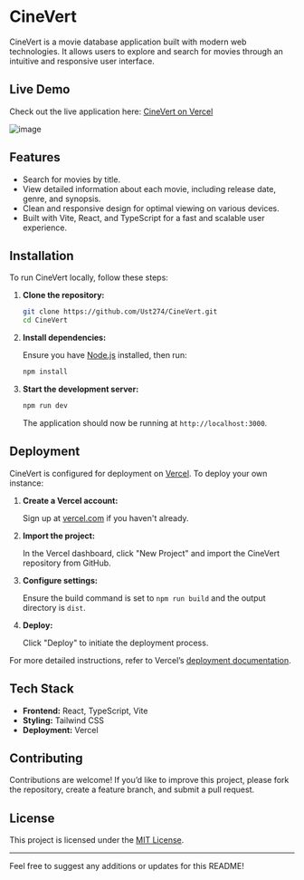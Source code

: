 # CineVert

CineVert is a movie database application built with modern web technologies. It allows users to explore and search for movies through an intuitive and responsive user interface.

## Live Demo

Check out the live application here: [CineVert on Vercel](https://cine-vert-2bwc.vercel.app/)

![image](https://github.com/user-attachments/assets/0a3fc3bf-b354-4111-b9e7-772a81c3521e)


## Features

- Search for movies by title.
- View detailed information about each movie, including release date, genre, and synopsis.
- Clean and responsive design for optimal viewing on various devices.
- Built with Vite, React, and TypeScript for a fast and scalable user experience.

## Installation

To run CineVert locally, follow these steps:

1. **Clone the repository:**

   ```bash
   git clone https://github.com/Ust274/CineVert.git
   cd CineVert
   ```

2. **Install dependencies:**

   Ensure you have [Node.js](https://nodejs.org/) installed, then run:

   ```bash
   npm install
   ```

3. **Start the development server:**

   ```bash
   npm run dev
   ```

   The application should now be running at `http://localhost:3000`.

## Deployment

CineVert is configured for deployment on [Vercel](https://vercel.com/). To deploy your own instance:

1. **Create a Vercel account:**

   Sign up at [vercel.com](https://vercel.com/signup) if you haven't already.

2. **Import the project:**

   In the Vercel dashboard, click "New Project" and import the CineVert repository from GitHub.

3. **Configure settings:**

   Ensure the build command is set to `npm run build` and the output directory is `dist`.

4. **Deploy:**

   Click "Deploy" to initiate the deployment process.

For more detailed instructions, refer to Vercel’s [deployment documentation](https://vercel.com/docs/deployments/overview).

## Tech Stack

- **Frontend:** React, TypeScript, Vite
- **Styling:** Tailwind CSS
- **Deployment:** Vercel

## Contributing

Contributions are welcome! If you’d like to improve this project, please fork the repository, create a feature branch, and submit a pull request.

## License

This project is licensed under the [MIT License](LICENSE).

---

Feel free to suggest any additions or updates for this README!


